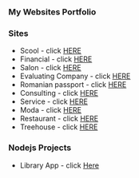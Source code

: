 ### My Websites Portfolio

### Sites

* Scool - click [HERE](https://lliyxep.github.io/)
* Financial - click [HERE](https://lliyxep.github.io/financial/)
* Salon - click [HERE](https://lliyxep.github.io/salon/)
* Evaluating Company - click [HERE](https://lliyxep.github.io/matras/)
* Romanian passport - click [HERE](https://lliyxep.github.io/rompass/)
* Consulting - click [HERE](https://lliyxep.github.io/consulting/)
* Service - click [HERE](https://lliyxep.github.io/service/)
* Moda - click [HERE](https://lliyxep.github.io/moda/)
* Restaurant - click [HERE](https://lliyxep.github.io/restaurant/)
* Treehouse - click [HERE](https://lliyxep.github.io/treehouse/)

### Nodejs Projects

* Library App - click [Here](https://frozen-fjord-21779.herokuapp.com/catalog)
